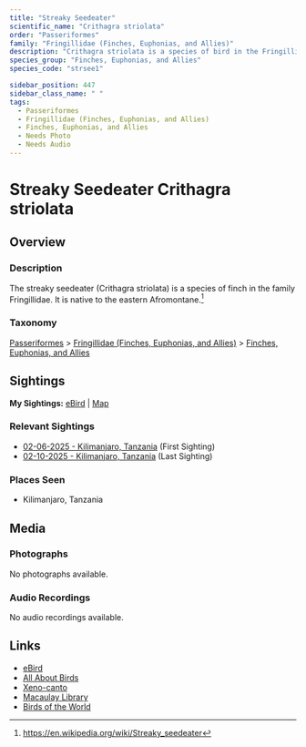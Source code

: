 ```yaml
---
title: "Streaky Seedeater"
scientific_name: "Crithagra striolata"
order: "Passeriformes"
family: "Fringillidae (Finches, Euphonias, and Allies)"
description: "Crithagra striolata is a species of bird in the Fringillidae (Finches, Euphonias, and Allies) family. It has been observed 2 times."
species_group: "Finches, Euphonias, and Allies"
species_code: "strsee1"

sidebar_position: 447
sidebar_class_name: " "
tags: 
  - Passeriformes
  - Fringillidae (Finches, Euphonias, and Allies)
  - Finches, Euphonias, and Allies
  - Needs Photo
  - Needs Audio
---
```


# Streaky Seedeater <span className='sci_name'>Crithagra striolata</span>

## Overview

### Description
The streaky seedeater (Crithagra striolata) is a species of finch in the family Fringillidae.  It is native to the eastern Afromontane.[^1]

[^1]: https://en.wikipedia.org/wiki/Streaky_seedeater

### Taxonomy
[Passeriformes](/tags/passeriformes) > [Fringillidae (Finches, Euphonias, and Allies)](/tags/fringillidae-finches-euphonias-and-allies) > [Finches, Euphonias, and Allies](/tags/finches-euphonias-and-allies)


## Sightings

**My Sightings:** [eBird](https://ebird.org/lifelist?r=world&time=life&spp=strsee1) | [Map](/map?species_code=strsee1)

### Relevant Sightings

* [02-06-2025 - Kilimanjaro, Tanzania](https://ebird.org/checklist/S216483273) (First Sighting)
* [02-10-2025 - Kilimanjaro, Tanzania](https://ebird.org/checklist/S216379768) (Last Sighting)

### Places Seen

* Kilimanjaro, Tanzania



## Media
### Photographs
No photographs available.

### Audio Recordings
No audio recordings available.

## Links
* [eBird](https://ebird.org/species/strsee1) 
* [All About Birds](https://www.allaboutbirds.org/guide/strsee1) 
* [Xeno-canto](https://www.xeno-canto.org/species/crithagra-striolata) 
* [Macaulay Library](https://search.macaulaylibrary.org/catalog?taxonCode=strsee1&sort=rating_rank_desc)
* [Birds of the World](https://birdsoftheworld.org/bow/species/strsee1)
